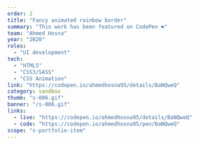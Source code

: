 ```yaml
---
order: 2
title: "Fancy animated rainbow border"
summary: "This work has been featured on CodePen ❤"
team: "Ahmed Hosna"
year: "2020"
roles:
  - "UI development"
tech:
  - "HTML5"
  - "CSS3/SASS"
  - "CSS Animation"
link: "https://codepen.io/ahmedhosna95/details/BaNQweQ"
category: sandbox
thumb: "s-006.gif"
banner: "/s-006.gif"
links:
  - live: "https://codepen.io/ahmedhosna95/details/BaNQweQ"
  - code: "https://codepen.io/ahmedhosna95/pen/BaNQweQ"
scope: "s-portfolio-item"
---
```

